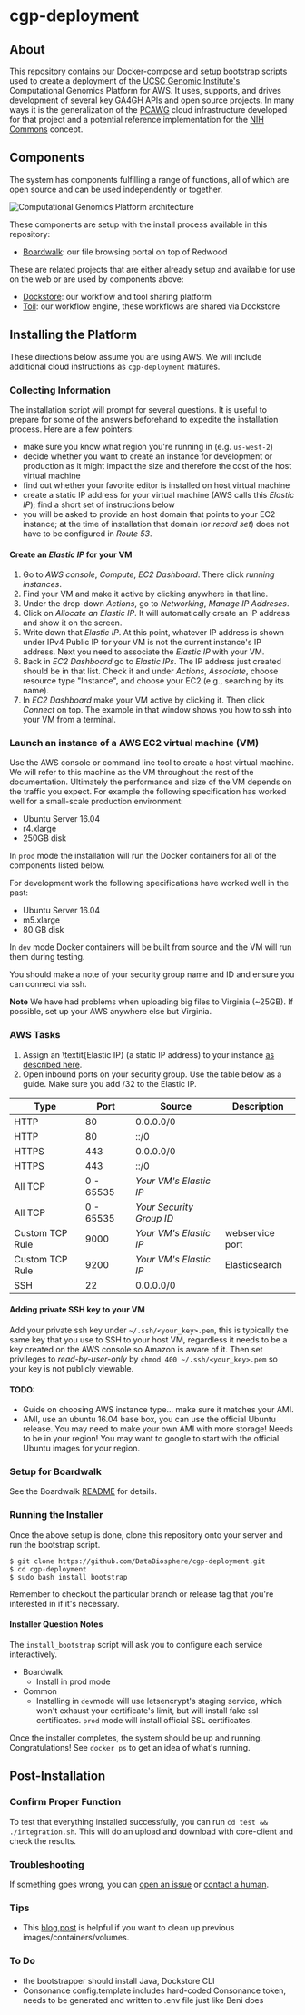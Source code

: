 # cgp-deployment

## About

This repository contains our Docker-compose and setup bootstrap scripts used to create a deployment of the [UCSC Genomic Institute's](http://ucsc-cgl.org) Computational Genomics Platform for AWS. It uses, supports, and drives development of several key GA4GH APIs and open source projects. In many ways it is the generalization of the [PCAWG](https://dcc.icgc.org/pcawg) cloud infrastructure developed for that project and a potential reference implementation for the [NIH Commons](https://datascience.nih.gov/commons) concept.

## Components

The system has components fulfilling a range of functions, all of which are open source and can be used independently or together.

![Computational Genomics Platform architecture](docs/dcc-arch.png)

These components are setup with the install process available in this repository:

* [Boardwalk](boardwalk/README.md): our file browsing portal on top of Redwood

These are related projects that are either already setup and available for use on the web or are used by components above:

* [Dockstore](https://dockstore.org): our workflow and tool sharing platform
* [Toil](https://github.com/BD2KGenomics/toil): our workflow engine, these workflows are shared via Dockstore

## Installing the Platform

These directions below assume you are using AWS.  We will include additional cloud instructions as `cgp-deployment` matures.

### Collecting Information

The installation script will prompt for several questions. It is useful to prepare for some of the answers beforehand to expedite the installation process. Here are a few pointers:

* make sure you know what region you're running in (e.g. `us-west-2`)
* decide whether you want to create an instance for development or production as it might impact the size and therefore the cost of the host virtual machine
* find out whether your favorite editor is installed on host virtual machine
* create a static IP address for your virtual machine (AWS calls this _Elastic IP_); find a short set of instructions below
* you will be asked to provide an host domain that points to your EC2 instance; at the time of installation that domain (or _record set_) does not have to be configured in _Route 53_.

#### <a name="makeip"></a>Create an _Elastic IP_ for your VM 
1. Go to _AWS console_, _Compute_,  _EC2 Dashboard_. There click *running instances*. 
2. Find your VM and make it active by clicking anywhere in that line.
3. Under the drop-down *Actions*, go to *Networking*, *Manage IP Addreses*.
4. Click on *Allocate an Elastic IP*. It will automatically create an IP address and show it on the screen.
5. Write down that _Elastic IP_. At this point, whatever IP address is shown under IPv4 Public IP for your VM is not the current instance's IP address. Next you need to associate the _Elastic IP_ with your VM.
6. Back in _EC2 Dashboard_ go to *Elastic IPs*. The IP address just created should be in that list. Check it and under *Actions*, *Associate*, choose resource type "Instance", and choose your EC2 (e.g., searching by its name).
7. In _EC2 Dashboard_ make your VM active by clicking it. Then click _Connect_ on top. The example in that window shows you how to ssh into your VM from a terminal.


### Launch an instance of a AWS EC2 virtual machine (VM)

Use the AWS console or command line tool to create a host virtual machine. We will refer to this machine as the VM throughout the rest of the documentation. Ultimately the performance and size of the VM depends on the traffic you expect. For example the following specification has worked well for a small-scale production environment:

* Ubuntu Server 16.04
* r4.xlarge
* 250GB disk

In `prod` mode the installation will run the Docker containers for all of the components listed below.

For development work the following specifications have worked well in the past:
* Ubuntu Server 16.04
* m5.xlarge
* 80 GB disk

In `dev` mode Docker containers will be built from source and the VM will run them during testing.

You should make a note of your security group name and ID and ensure you can connect via ssh.

**Note** We have had problems when uploading big files to Virginia (~25GB). If possible, set up your AWS anywhere else but Virginia.

### AWS Tasks

1. Assign an \textit{Elastic IP} (a static IP address) to your instance [as described here](#makeip).
2. Open inbound ports on your security group. Use the table below as a guide. Make sure you add /32 to the Elastic IP.

| Type | Port | Source | Description |
| --- | --- | --- | --- |
| HTTP | 80 | 0.0.0.0/0 | |
| HTTP | 80 | ::/0 | |
| HTTPS | 443 | 0.0.0.0/0 | |
| HTTPS | 443 | ::/0 | |
| All TCP | 0 - 65535 | _Your VM's Elastic IP_ | |
| All TCP | 0 - 65535 | _Your Security Group ID_ | | 
| Custom TCP Rule | 9000 | _Your VM's Elastic IP_ | webservice port |
| Custom TCP Rule | 9200 | _Your VM's Elastic IP_ | Elasticsearch |
| SSH | 22 | 0.0.0.0/0 | |


#### Adding private SSH key to your VM

Add your private ssh key under `~/.ssh/<your_key>.pem`, this is typically the same key that you use to SSH to your host VM, regardless it needs to be a key created on the AWS console so Amazon is aware of it. Then set privileges to _read-by-user-only_ by `chmod 400 ~/.ssh/<your_key>.pem` so your key is not publicly viewable.

#### TODO:

* Guide on choosing AWS instance type... make sure it matches your AMI.
* AMI, use an ubuntu 16.04 base box, you can use the official Ubuntu release.  You may need to make your own AMI with more storage! Needs to be in your region!  You may want to google to start with the official Ubuntu images for your region.

### Setup for Boardwalk

See the Boardwalk [README](boardwalk/README.md) for details.

### Running the Installer

Once the above setup is done, clone this repository onto your server and run the bootstrap script.

    $ git clone https://github.com/DataBiosphere/cgp-deployment.git
    $ cd cgp-deployment
    $ sudo bash install_bootstrap

Remember to checkout the particular branch or release tag that you're interested in if it's necessary.

#### Installer Question Notes

The `install_bootstrap` script will ask you to configure each service interactively.

* Boardwalk
  * Install in prod mode
* Common
  * Installing in `dev`mode will use letsencrypt's staging service, which won't exhaust your certificate's limit, but will install fake ssl certificates. `prod` mode will install official SSL certificates.  
  
  
Once the installer completes, the system should be up and running. Congratulations! See `docker ps` to get an idea of what's running.

## Post-Installation

### Confirm Proper Function

To test that everything installed successfully, you can run `cd test && ./integration.sh`. This will do an upload and download with core-client and check the results.

### Troubleshooting

If something goes wrong, you can [open an issue](https://github.com/DataBiosphere/cgp-deployment/issues/new) or [contact a human](https://github.com/DataBiosphere/cgp-deployment/graphs/contributors).

### Tips

* This [blog post](https://www.digitalocean.com/community/tutorials/how-to-remove-docker-images-containers-and-volumes) is helpful if you want to clean up previous images/containers/volumes.

### To Do

* the bootstrapper should install Java, Dockstore CLI
* Consonance config.template includes hard-coded Consonance token, needs to be generated and written to .env file just like Beni does
